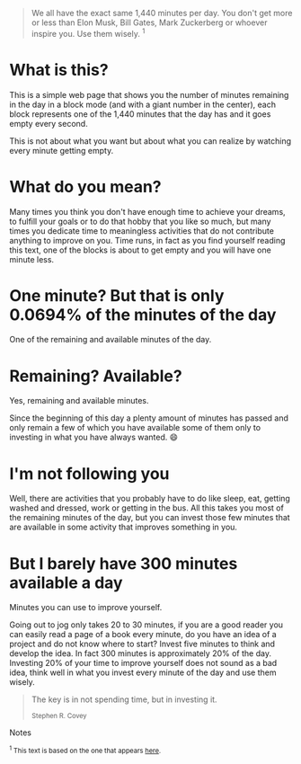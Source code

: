 > We all have the exact same 1,440 minutes per day. You don't get more or less than Elon Musk, Bill Gates, Mark Zuckerberg or whoever inspire you. Use them wisely. <sup>1</sup>

# What is this?

This is a simple web page that shows you the number of minutes remaining in the day
in a block mode (and with a giant number in the center), each block represents one
of the 1,440 minutes that the day has and it goes empty every second.

This is not about what you want but about what you can realize by watching every minute getting empty.

# What do you mean?

Many times you think you don't have enough time to achieve your dreams, to fulfill your goals or to do that hobby that you like so much, but many times you dedicate time to meaningless activities that do not contribute anything to improve on you. Time runs, in fact as you find yourself reading this text, one of the blocks is about to get empty and you will have one minute less.

# One minute? But that is only 0.0694% of the minutes of the day

One of the remaining and available minutes of the day.

# Remaining? Available?

Yes, remaining and available minutes.

Since the beginning of this day a plenty amount of minutes has passed and only remain
a few of which you have available some of them only to investing in what you have
always wanted. 😄

# I'm not following you

Well, there are activities that you probably have to do like sleep, eat, getting washed and dressed, work or getting in the bus. All this takes you most of the remaining minutes of the day, but you can invest those few minutes that are available in some activity that improves something in you.

# But I barely have 300 minutes available a day

Minutes you can use to improve yourself.

Going out to jog only takes 20 to 30 minutes, if you are a good reader you can easily read a page of a book every minute, do you have an idea of a project and do not know where to start? Invest five minutes to think and develop the idea. In fact 300 minutes is approximately 20% of the day. Investing 20% of your time to improve yourself does not sound as a bad idea, think well in what you invest every minute of the day and use them wisely.

> The key is in not spending time, but in investing it. <p><small>Stephen R. Covey</small></p>

Notes

<small><sup>1</sup> This text is based on the one that appears [here][pub].</small>

[pub]: https://medium.com/@chris_behnke/embrace-your-1440-e015f721a27a
